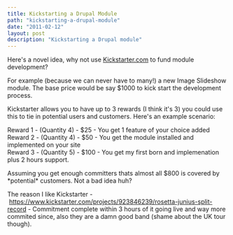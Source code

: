 ```yaml
---
title: Kickstarting a Drupal Module
path: "kickstarting-a-drupal-module"
date: "2011-02-12"
layout: post
description: "Kickstarting a Drupal module"
---
```

<p>Here's a novel idea, why not use <a href="https://www.kickstarter.com/" target="_blank">Kickstarter.com</a>&nbsp;to fund module development?</p><p>For example (because we can never have to many!) a new Image Slideshow module. The base price would be say $1000 to kick start the development process.</p><p>Kickstarter allows you to have up to 3 rewards (I think it&#39;s 3) you could use this to tie in potential users and customers. Here&#39;s an example scenario:</p><p>Reward 1 - (Quantity 4) - $25 - You get 1 feature of your choice added<br />Reward 2 - (Quantity 4) - $50 - You get the module installed and implemented on your site<br />Reward 3 - (Quantity 5) - $100 - You get my first born and implemenation plus 2 hours support.</p><p>Assuming you get enough committers thats almost all $800 is covered by *potential* customers. Not a bad idea huh?</p><p>The reason I like Kickstarter -&nbsp;<a href="https://www.kickstarter.com/projects/923846239/rosetta-junius-split-record">https://www.kickstarter.com/projects/923846239/rosetta-junius-split-record</a>&nbsp;- Commitment complete within 3 hours of it going live and way more commited since, also they are a damn good band (shame about the UK tour though).</p>

